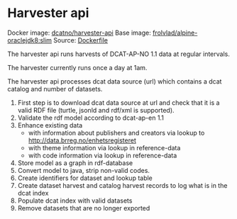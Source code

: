 # Harvester api

Docker image: [dcatno/harvester-api](https://hub.docker.com/r/dcatno/harvester/)
Base image: [frolvlad/alpine-oraclejdk8:slim]()
Source: [Dockerfile]()

The harvester api runs harvests of DCAT-AP-NO 1.1 data at regular intervals.

The harvester currently runs once a day at 1am.

The harvester api processes dcat data source (url) which contains a dcat catalog and number of datasets.

1) First step is to download dcat data source at url and check that it is a valid RDF file (turtle, jsonld and rdf/xml is supported).
2) Validate the rdf model according to dcat-ap-en 1.1
3) Enhance existing data
   - with information about publishers and creators via lookup to http://data.brreg.no/enhetsregisteret
   - with theme information via lookup in reference-data 
   - with code information via lookup in reference-data 
4) Store model as a graph in rdf-database
5) Convert model to java, strip non-valid codes.
6) Create identifiers for dataset and lookup table
7) Create dataset harvest and catalog harvest records to log what is in the dcat index
8) Populate dcat index with valid datasets
9) Remove datasets that are no longer exported 

